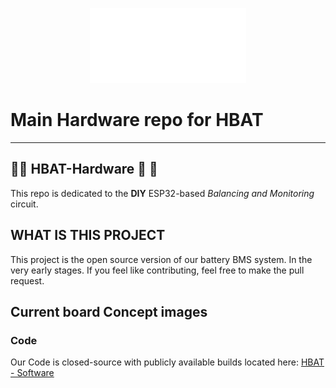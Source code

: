 <p align="center">
   <img width="250px" height="120px" title="HBAT Logo" src="img/logo.png">
</p>

# Main Hardware repo for HBAT

---

## 🔹🔹 HBAT-Hardware 🔹 🔹

This repo is dedicated to the **DIY** ESP32-based *Balancing and Monitoring* circuit.

## WHAT IS THIS PROJECT

This project is the open source version of our battery BMS system. In the very early stages. If you feel like contributing, feel free to make the pull request.

## Current board Concept images

<!-- ![Balancing Board](img/BalancingBoard.png "Balancing Board")

![Control Board](img/Control_Board.png "Control Board")

![Control Board](img/Relay_Board.png "Relay Board") -->

### Code

 Our Code is closed-source with publicly available builds located here: [HBAT - Software](https://github.com/Prometheon-Technologies/HBAT-Software-Public)
